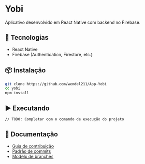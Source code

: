 # Yobi

Aplicativo desenvolvido em React Native com backend no Firebase.

## 🚀 Tecnologias
- React Native
- Firebase (Authentication, Firestore, etc.)

## 📦 Instalação
```bash
git clone https://github.com/wendel211/App-Yobi
cd yobi
npm install
```

## ▶️ Executando
```bash
// TODO: Completar com o comando de execução do projeto
```

## 📑 Documentação
- [Guia de contribuição](docs/CONTRIBUTING.md)
- [Padrão de commits](docs/COMMIT_CONVENTION.md)
- [Modelo de branches](docs/BRANCHING_MODEL.md)
```